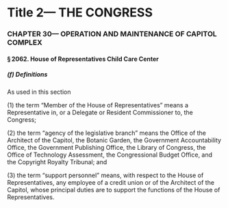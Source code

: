 
# Title 2— THE CONGRESS
### CHAPTER 30— OPERATION AND MAINTENANCE OF CAPITOL COMPLEX
#### § 2062. House of Representatives Child Care Center
##### (f) Definitions

As used in this section

(1) the term “Member of the House of Representatives” means a Representative in, or a Delegate or Resident Commissioner to, the Congress;

(2) the term “agency of the legislative branch” means the Office of the Architect of the Capitol, the Botanic Garden, the Government Accountability Office, the Government Publishing Office, the Library of Congress, the Office of Technology Assessment, the Congressional Budget Office, and the Copyright Royalty Tribunal; and

(3) the term “support personnel” means, with respect to the House of Representatives, any employee of a credit union or of the Architect of the Capitol, whose principal duties are to support the functions of the House of Representatives.
